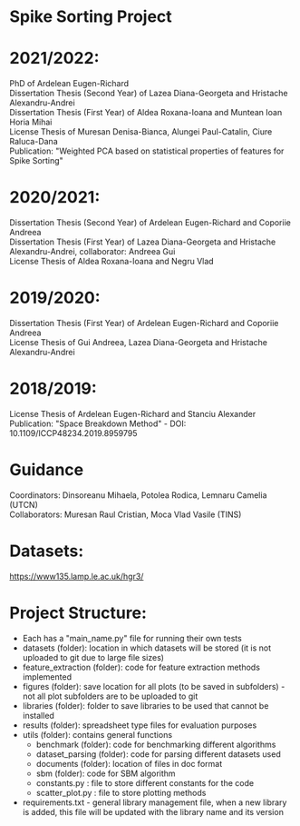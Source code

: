 # Spike Sorting Project
# 2021/2022: 
PhD of Ardelean Eugen-Richard  
Dissertation Thesis (Second Year) of Lazea Diana-Georgeta and Hristache Alexandru-Andrei  
Dissertation Thesis (First Year) of Aldea Roxana-Ioana and Muntean Ioan Horia Mihai  
License Thesis of Muresan Denisa-Bianca, Alungei Paul-Catalin, Ciure Raluca-Dana  
Publication: "Weighted PCA based on statistical properties of features for Spike Sorting"  

# 2020/2021: 
Dissertation Thesis (Second Year) of Ardelean Eugen-Richard and Coporiie Andreea  
Dissertation Thesis (First Year) of Lazea Diana-Georgeta and Hristache Alexandru-Andrei, collaborator: Andreea Gui  
License Thesis of Aldea Roxana-Ioana and Negru Vlad  
  
# 2019/2020:
Dissertation Thesis (First Year) of Ardelean Eugen-Richard and Coporiie Andreea  
License Thesis of Gui Andreea, Lazea Diana-Georgeta and Hristache Alexandru-Andrei  

# 2018/2019:
License Thesis of Ardelean Eugen-Richard and Stanciu Alexander  
Publication: "Space Breakdown Method" - DOI: 10.1109/ICCP48234.2019.8959795

# Guidance
Coordinators: Dinsoreanu Mihaela, Potolea Rodica, Lemnaru Camelia (UTCN)  
Collaborators: Muresan Raul Cristian, Moca Vlad Vasile (TINS)  

# Datasets: 
https://www135.lamp.le.ac.uk/hgr3/

# Project Structure: 
- Each has a "main_name.py" file for running their own tests <br />
- datasets (folder): location in which datasets will be stored (it is not uploaded to git due to large file sizes)
- feature_extraction (folder): code for feature extraction methods implemented
- figures (folder): save location for all plots (to be saved in subfolders) - not all plot subfolders are to be uploaded to git
- libraries (folder): folder to save libraries to be used that cannot be installed
- results (folder): spreadsheet type files for evaluation purposes
- utils (folder): contains general functions
  - benchmark (folder): code for benchmarking different algorithms
  - dataset_parsing (folder): code for parsing different datasets used
  - documents (folder): location of files in doc format
  - sbm (folder): code for SBM algorithm
  - constants.py : file to store different constants for the code
  - scatter_plot.py : file to store plotting methods
- requirements.txt - general library management file, when a new library is added, this file will be updated with the library name and its version <br />